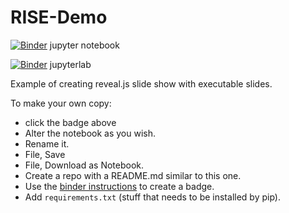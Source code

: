 # RISE-Demo

[![Binder](https://mybinder.org/badge_logo.svg)](https://mybinder.org/v2/gh/fm75/RISE-Demo/master?filepath=RISE-Demo.ipynb) jupyter notebook

[![Binder](https://mybinder.org/badge_logo.svg)](https://mybinder.org/v2/gh/fm75/RISE-Demo/master?urlpath=lab/tree/RISE-Demo.ipynb) jupyterlab

Example of creating reveal.js slide show with executable slides.

To make your own copy: 
- click the badge above
- Alter the notebook as you wish.
- Rename it.
- File, Save
- File, Download as Notebook.
- Create a repo with a README.md similar to this one.
- Use the [binder instructions](https://mybinder.org/) to create a badge.
- Add `requirements.txt` (stuff that needs to be installed by pip).
